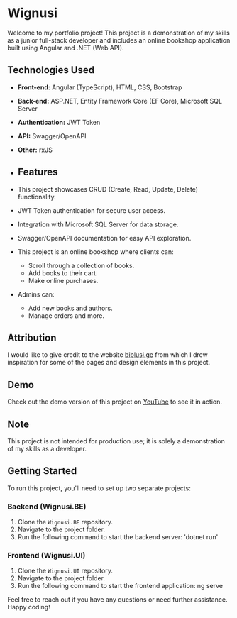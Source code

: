 # Wignusi

Welcome to my portfolio project! This project is a demonstration of my skills as a junior full-stack developer and includes an online bookshop application built using Angular and .NET (Web API).

## Technologies Used

- **Front-end:** Angular (TypeScript), HTML, CSS, Bootstrap
- **Back-end:** ASP.NET, Entity Framework Core (EF Core), Microsoft SQL Server
- **Authentication:** JWT Token
- **API:** Swagger/OpenAPI
- **Other:** rxJS

- ## Features

- This project showcases CRUD (Create, Read, Update, Delete) functionality.
- JWT Token authentication for secure user access.
- Integration with Microsoft SQL Server for data storage.
- Swagger/OpenAPI documentation for easy API exploration.

- This project is an online bookshop where clients can:
  - Scroll through a collection of books.
  - Add books to their cart.
  - Make online purchases.
- Admins can:
  - Add new books and authors.
  - Manage orders and more.
 
## Attribution

I would like to give credit to the website [biblusi.ge](https://www.biblusi.ge/) from which I drew inspiration for some of the pages and design elements in this project.

## Demo

Check out the demo version of this project on [YouTube](https://www.youtube.com/watch?v=3JfoLNHj9RQ) to see it in action.

## Note

This project is not intended for production use; it is solely a demonstration of my skills as a developer.

## Getting Started

To run this project, you'll need to set up two separate projects:

### Backend (Wignusi.BE)

1. Clone the `Wignusi.BE` repository.
2. Navigate to the project folder.
3. Run the following command to start the backend server: 'dotnet run'

### Frontend (Wignusi.UI)

1. Clone the `Wignusi.UI` repository.
2. Navigate to the project folder.
3. Run the following command to start the frontend application: ng serve

Feel free to reach out if you have any questions or need further assistance. Happy coding!
